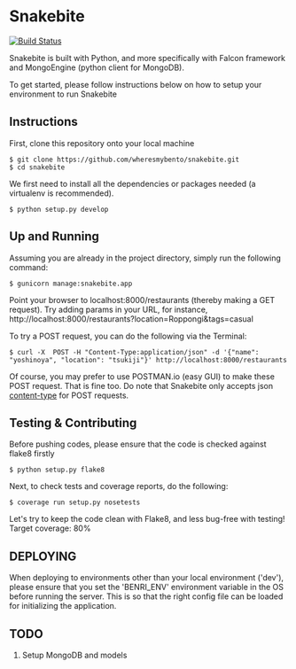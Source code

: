 # Snakebite  
[![Build Status](https://travis-ci.org/wheresmybento/snakebite.svg?branch=master)](https://travis-ci.org/wheresmybento/snakebite)

Snakebite is built with Python, and more specifically with Falcon framework and MongoEngine (python client for MongoDB).

To get started, please follow instructions below on how to setup your environment to run Snakebite

## Instructions

First, clone this repository onto your local machine

```
$ git clone https://github.com/wheresmybento/snakebite.git
$ cd snakebite
```

We first need to install all the dependencies or packages needed (a virtualenv is recommended).

```
$ python setup.py develop
```

## Up and Running
 Assuming you are already in the project directory, simply run the following command:

```
$ gunicorn manage:snakebite.app
```

Point your browser to localhost:8000/restaurants (thereby making a GET request).
Try adding params in your URL, for instance, http://localhost:8000/restaurants?location=Roppongi&tags=casual

To try a POST request, you can do the following via the Terminal:

```
$ curl -X  POST -H "Content-Type:application/json" -d '{"name": "yoshinoya", "location": "tsukiji"}' http://localhost:8000/restaurants
```

Of course, you may prefer to use POSTMAN.io (easy GUI) to make these POST request. That is fine too.
Do note that Snakebite only accepts json [content-type](http://en.wikipedia.org/wiki/Internet_media_type) for POST requests.

## Testing & Contributing

Before pushing codes, please ensure that the code is checked against flake8 firstly

```
$ python setup.py flake8
```

Next, to check tests and coverage reports, do the following:

```
$ coverage run setup.py nosetests
```

Let's try to keep the code clean with Flake8, and less bug-free with testing!
Target coverage: 80%

## DEPLOYING

When deploying to environments other than your local environment ('dev'), please ensure that you set the 'BENRI_ENV' environment variable in the OS before running the server.
This is so that the right config file can be loaded for initializing the application.


## TODO

1. Setup MongoDB and models
